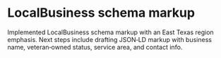 # LocalBusiness schema markup

Implemented LocalBusiness schema markup with an East Texas region emphasis.
Next steps include drafting JSON‑LD markup with business name, veteran‑owned status, service area, and contact info.
